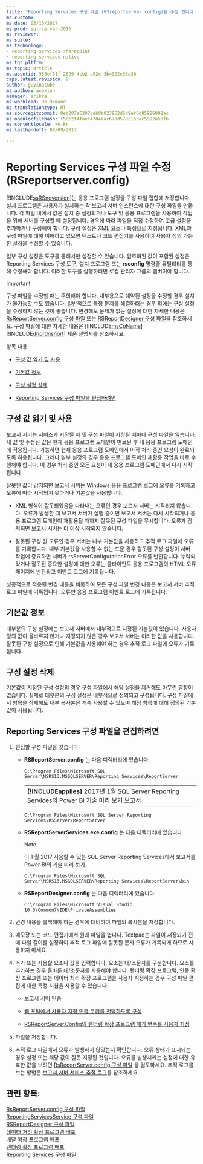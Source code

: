 ```yaml
---
title: "Reporting Services 구성 파일 (RSreportserver.config)를 수정 합니다. | Microsoft Docs"
ms.custom: 
ms.date: 03/15/2017
ms.prod: sql-server-2016
ms.reviewer: 
ms.suite: 
ms.technology:
- reporting-services-sharepoint
- reporting-services-native
ms.tgt_pltfrm: 
ms.topic: article
ms.assetid: 958ef51f-2699-4cb2-a92e-3b4322e36a30
caps.latest.revision: 9
author: guyinacube
ms.author: asaxton
manager: erikre
ms.workload: On Demand
ms.translationtype: MT
ms.sourcegitcommit: 0eb007a5207ceb0b023952d5d9ef6d95986092ac
ms.openlocfilehash: f5862f4faec4784aac678d578c155ac5992a55f6
ms.contentlocale: ko-kr
ms.lasthandoff: 08/09/2017

---
```

# <a name="modify-a-reporting-services-configuration-file-rsreportserverconfig"></a>Reporting Services 구성 파일 수정(RSreportserver.config)
  [!INCLUDE[ssRSnoversion](../../includes/ssrsnoversion-md.md)]는 응용 프로그램 설정을 구성 파일 집합에 저장합니다. 설치 프로그램은 사용자가 설치하는 각 보고서 서버 인스턴스에 대한 구성 파일을 만듭니다. 각 파일 내에서 값은 설치 중 설정되거나 도구 및 응용 프로그램을 사용하여 작업을 위해 서버를 구성할 때 설정됩니다. 경우에 따라 파일을 직접 수정하여 고급 설정을 추가하거나 구성해야 합니다. 구성 설정은 XML 요소나 특성으로 지정됩니다. XML과 구성 파일에 대해 이해하고 있으면 텍스트나 코드 편집기를 사용하여 사용자 정의 가능한 설정을 수정할 수 있습니다.  
  
 일부 구성 설정은 도구를 통해서만 설정할 수 있습니다. 암호화된 값이 포함된 설정은 Reporting Services 구성 도구, 설치 프로그램 또는 **rsconfig** 명령줄 유틸리티를 통해 수정해야 합니다. 이러한 도구를 실행하려면 로컬 관리자 그룹의 멤버여야 합니다.  
  
> [!IMPORTANT]  
>  구성 파일을 수정할 때는 주의해야 합니다. 내부용으로 예약된 설정을 수정할 경우 설치가 불가능할 수도 있습니다. 일반적으로 특정 문제를 해결하려는 경우 외에는 구성 설정을 수정하지 않는 것이 좋습니다. 변경해도 문제가 없는 설정에 대한 자세한 내용은 [RsReportServer.config 구성 파일](../../reporting-services/report-server/rsreportserver-config-configuration-file.md) 또는 [RSReportDesigner 구성 파일](../../reporting-services/report-server/rsreportdesigner-configuration-file.md)을 참조하세요. 구성 파일에 대한 자세한 내용은 [!INCLUDE[msCoName](../../includes/msconame-md.md)][!INCLUDE[dnprdnshort](../../includes/dnprdnshort-md.md)] 제품 설명서를 참조하세요.  
  
 항목 내용  
  
-   [구성 값 읽기 및 사용](#bkmk_read_values)  
  
-   [기본값 정보](#bkmk_default_values)  
  
-   [구성 설정 삭제](#bkmk_delete_config_settings)  
  
-   [Reporting Services 구성 파일을 편집하려면](#bkmk_edit_configuation_file)  
  
##  <a name="bkmk_read_values"></a> 구성 값 읽기 및 사용  
 보고서 서버는 서비스가 시작될 때 및 구성 파일이 저장될 때마다 구성 파일을 읽습니다. 새 값 및 수정된 값은 현재 응용 프로그램 도메인이 만료된 후 새 응용 프로그램 도메인에 적용됩니다. 가능하면 현재 응용 프로그램 도메인에서 아직 처리 중인 요청이 완료되도록 허용됩니다. 그러나 일부 설정의 경우 응용 프로그램 도메인 재활용 작업을 바로 수행해야 합니다. 이 경우 처리 중인 모든 요청이 새 응용 프로그램 도메인에서 다시 시작됩니다.  
  
 잘못된 값이 감지되면 보고서 서버는 Windows 응용 프로그램 로그에 오류를 기록하고 오류에 따라 시작되지 못하거나 기본값을 사용합니다.  
  
-   XML 형식이 잘못되었음을 나타내는 오류인 경우 보고서 서버는 시작되지 않습니다. 오류가 발생할 때 보고서 서버가 실행 중이면 보고서 서버는 다시 시작되거나 응용 프로그램 도메인이 재활용될 때까지 잘못된 구성 파일을 무시합니다. 오류가 감지되면 보고서 서버는 더 이상 시작되지 않습니다.  
  
-   잘못된 구성 값 오류인 경우 서버는 내부 기본값을 사용하고 추적 로그 파일에 오류를 기록합니다. 내부 기본값을 사용할 수 없는 드문 경우 잘못된 구성 설정이 서버 작업에 중요하면 서버가 rsServerConfigurationError 오류를 반환합니다. 누락되었거나 잘못된 중요한 설정에 대한 오류는 클라이언트 응용 프로그램의 HTML 오류 페이지에 반환되고 이벤트 로그에 기록됩니다.  
  
 성공적으로 적용된 변경 내용을 비롯하여 모든 구성 파일 변경 내용은 보고서 서버 추적 로그 파일에 기록됩니다. 오류만 응용 프로그램 이벤트 로그에 기록됩니다.  
  
##  <a name="bkmk_default_values"></a> 기본값 정보  
 대부분의 구성 설정에는 보고서 서버에서 내부적으로 지정된 기본값이 있습니다. 사용자 정의 값이 올바르지 않거나 지정되지 않은 경우 보고서 서버는 이러한 값을 사용합니다. 잘못된 구성 설정으로 인해 기본값을 사용해야 하는 경우 추적 로그 파일에 오류가 기록됩니다.  
  
##  <a name="bkmk_delete_config_settings"></a> 구성 설정 삭제  
 기본값이 지정된 구성 설정의 경우 구성 파일에서 해당 설정을 제거해도 아무런 영향이 없습니다. 실제로 대부분의 구성 설정은 내부적으로 정의되고 구성됩니다. 구성 파일에서 항목을 삭제해도 내부 복사본은 계속 사용할 수 있으며 해당 항목에 대해 정의된 기본값이 사용됩니다.  
  
##  <a name="bkmk_edit_configuation_file"></a> Reporting Services 구성 파일을 편집하려면  
  
1.  편집할 구성 파일을 찾습니다.  
  
    -   **RSReportServer.config** 는 다음 디렉터리에 있습니다.  
  
        ```  
        C:\Program Files\Microsoft SQL Server\MSRS13.MSSQLSERVER\Reporting Services\ReportServer  
        ```  
        
        ||  
        |-|  
        |**[!INCLUDE[applies](../../includes/applies-md.md)]**  2017년 1월 SQL Server Reporting Services의 Power BI 기술 미리 보기 보고서|
        
        ```  
        C:\Program Files\Microsoft SQL Server Reporting Services\RSServer\ReportServer
        ```
  
    -   **RSReportServerServices.exe.config** 는 다음 디렉터리에 있습니다.  
    
        > [!NOTE] 
        > 이 1 월 2017 사용할 수 있는 SQL Server Reporting Services에서 보고서를 Power BI의 기술 미리 보기.
  
        ```  
        C:\Program Files\Microsoft SQL Server\MSRS13.MSSQLSERVER\Reporting Services\ReportServer\bin  
        ```  
  
    -   **RSReportDesigner.config** 는 다음 디렉터리에 있습니다.  
  
        ```  
        C:\Program Files\Microsoft Visual Studio 10.0\Common7\IDE\PrivateAssemblies  
        ```  
  
2.  변경 내용을 롤백해야 하는 경우에 대비하여 파일의 복사본을 저장합니다.  
  
3.  메모장 또는 코드 편집기에서 원래 파일을 엽니다. Textpad는 파일이 저장되기 전에 파일 길이를 설정하여 추적 로그 파일에 잘못된 문자 오류가 기록되게 하므로 사용하지 마세요.  
  
4.  추가 또는 사용할 요소나 값을 입력합니다. 요소는 대/소문자를 구분합니다. 요소를 추가하는 경우 올바른 대/소문자를 사용해야 합니다. 렌더링 확장 프로그램, 인증 확장 프로그램 또는 데이터 처리 확장 프로그램을 사용자 지정하는 경우 구성 파일 편집에 대한 특정 지침을 사용할 수 있습니다.  
  
    -   [보고서 서버 인증](../../reporting-services/security/authentication-with-the-report-server.md)  
  
    -   [웹 포털에서 사용자 지정 인증 쿠키를 전달하도록 구성](../../reporting-services/security/configure-the-web-portal-to-pass-custom-authentication-cookies.md)
  
    -   [RSReportServer.Config의 렌더링 확장 프로그램 매개 변수를 사용자 지정](../../reporting-services/customize-rendering-extension-parameters-in-rsreportserver-config.md)  
  
5.  파일을 저장합니다.  
  
6.  추적 로그 파일에서 오류가 발생하지 않았는지 확인합니다. 오류 상태가 표시되는 경우 설정 또는 해당 값이 잘못 지정된 것입니다. 오류를 발생시키는 설정에 대한 유효한 값을 보려면 [RsReportServer.config 구성 파일](../../reporting-services/report-server/rsreportserver-config-configuration-file.md) 을 검토하세요. 추적 로그를 보는 방법은 [보고서 서버 서비스 추적 로그](../../reporting-services/report-server/report-server-service-trace-log.md)를 참조하세요.  
  
## <a name="see-also"></a>관련 항목:  
 [RsReportServer.config 구성 파일](../../reporting-services/report-server/rsreportserver-config-configuration-file.md)   
 [ReportingServicesService 구성 파일](../../reporting-services/report-server/reportingservicesservice-configuration-file.md)   
 [RSReportDesigner 구성 파일](../../reporting-services/report-server/rsreportdesigner-configuration-file.md)   
 [데이터 처리 확장 프로그램 배포](../../reporting-services/extensions/data-processing/deploying-a-data-processing-extension.md)   
 [배달 확장 프로그램 배포](../../reporting-services/extensions/delivery-extension/deploying-a-delivery-extension.md)   
 [렌더링 확장 프로그램 배포](../../reporting-services/extensions/rendering-extension/deploying-a-rendering-extension.md)   
 [Reporting Services 구성 파일](../../reporting-services/report-server/reporting-services-configuration-files.md)  
  
  

